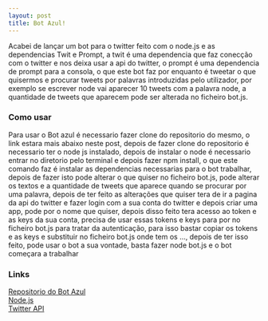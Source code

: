 ```yaml
---
layout: post
title: Bot Azul!
---
```


Acabei de lançar um bot para o twitter feito com o node.js e as dependencias Twit e Prompt, a twit é uma dependencia que faz conecção com o twitter e nos deixa usar a api do twitter, o prompt é uma dependencia de prompt para a consola, o que este bot faz por enquanto é tweetar o que quisermos e procurar tweets por palavras introduzidas pelo utilizador, por exemplo se escrever node vai aparecer 10 tweets com a palavra node, a quantidade de tweets que aparecem pode ser alterada no ficheiro bot.js.

### Como usar
Para usar o Bot azul é necessario fazer clone do repositorio do mesmo, o link estara mais abaixo neste post, depois de fazer clone do repositorio é necessario ter o node js instalado, depois de instalar o node é necessario entrar no diretorio pelo terminal e depois fazer npm install, o que este comando faz é instalar as dependencias necessarias para o bot trabalhar, depois de fazer isto pode alterar o que quiser no ficheiro bot.js, pode alterar os textos e a quantidade de tweets que aparece quando se procurar por uma palavra, depois de ter feito as alterações que quiser tera de ir a pagina da api do twitter e fazer login com a sua conta do twitter e depois criar uma app, pode por o nome que quiser, depois disso feito tera acesso ao token e as keys da sua conta, precisa de usar essas tokens e keys para por no ficheiro bot.js para tratar da autenticação, para isso bastar copiar os tokens e as keys e substituir no ficheiro bot.js onde tem os ..., depois de ter isso feito, pode usar o bot a sua vontade, basta fazer node bot.js e o bot começara a trabalhar

### Links
<a href="https://github.com/carlosteixeiraa/botazul">Repositorio do Bot Azul</a><br>
<a href="https://nodejs.org/">Node.js</a><br>
<a href="https://dev.twitter.com/">Twitter API</a>
